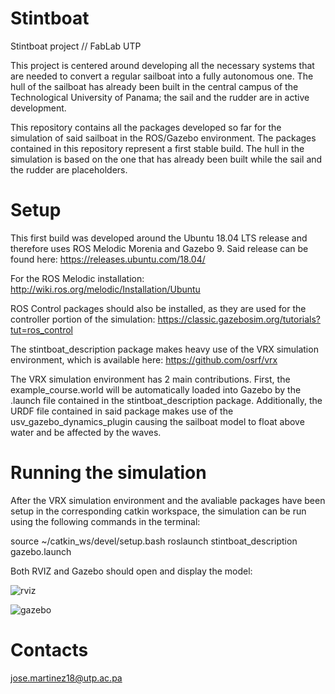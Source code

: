 # Stintboat

Stintboat project // FabLab UTP

This project is centered around developing all the necessary systems that are needed to convert a regular sailboat into a fully autonomous one.
The hull of the sailboat has already been built in the central campus of the Technological University of Panama; the sail and the rudder are in active development. 

This repository contains all the packages developed so far for the simulation of said sailboat in the ROS/Gazebo environment. The packages contained in this repository represent a first stable build. The hull in the simulation is based on the one that has already been built while the sail and the rudder
are placeholders. 


# Setup

This first build was developed around the Ubuntu 18.04 LTS release and therefore uses ROS Melodic Morenia and Gazebo 9. Said release can be found here: https://releases.ubuntu.com/18.04/ 

For the ROS Melodic installation: http://wiki.ros.org/melodic/Installation/Ubuntu

ROS Control packages should also be installed, as they are used for the controller portion of the simulation: https://classic.gazebosim.org/tutorials?tut=ros_control

The stintboat_description package makes heavy use of the VRX simulation environment, which is available here: https://github.com/osrf/vrx

The VRX simulation environment has 2 main contributions. First, the example_course.world will be automatically loaded into Gazebo by the .launch file contained in the stintboat_description package. Additionally, the URDF file contained in said package makes use of the usv_gazebo_dynamics_plugin causing the sailboat model to float above water and be affected by the waves.     

# Running the simulation

After the VRX simulation environment and the avaliable packages have been setup in the corresponding catkin workspace, the simulation can be run using the following commands in the terminal: 

source ~/catkin_ws/devel/setup.bash
roslaunch stintboat_description gazebo.launch

Both RVIZ and Gazebo should open and display the model: 

![rviz](https://user-images.githubusercontent.com/90019998/171939609-bb5bd0ca-7dfe-43f2-bf96-61ffe8c39657.png)

![gazebo](https://user-images.githubusercontent.com/90019998/171939867-71581a12-8176-4623-bd23-03d77d38dcd6.png)

# Contacts

jose.martinez18@utp.ac.pa 
